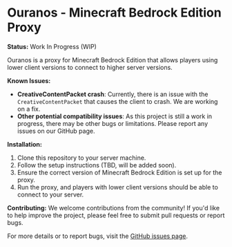 # Ouranos - Minecraft Bedrock Edition Proxy

**Status:** Work In Progress (WIP)

Ouranos is a proxy for Minecraft Bedrock Edition that allows players using lower client versions to connect to higher server versions.

**Known Issues:**
- **CreativeContentPacket crash**: Currently, there is an issue with the `CreativeContentPacket` that causes the client to crash. We are working on a fix.
- **Other potential compatibility issues**: As this project is still a work in progress, there may be other bugs or limitations. Please report any issues on our GitHub page.

**Installation:**
1. Clone this repository to your server machine.
2. Follow the setup instructions (TBD, will be added soon).
3. Ensure the correct version of Minecraft Bedrock Edition is set up for the proxy.
4. Run the proxy, and players with lower client versions should be able to connect to your server.

**Contributing:**
We welcome contributions from the community! If you'd like to help improve the project, please feel free to submit pull requests or report bugs.

For more details or to report bugs, visit the [GitHub issues page](https://github.com/your-repo/issues).
